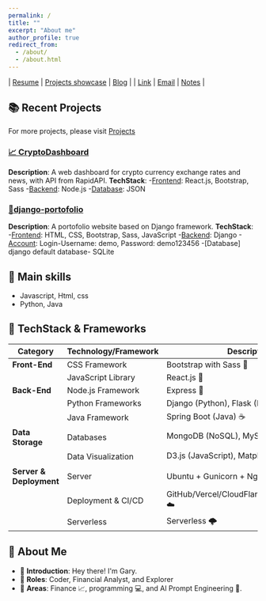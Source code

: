 ```yaml
---
permalink: /
title: ""
excerpt: "About me"
author_profile: true
redirect_from: 
  - /about/
  - /about.html
---
```


| [Resume](https://hougarry.github.io/resume) | [Projects showcase](https://hougarry.github.io/projects/) | [Blog](https://hougarry.github.io/blog/) |
| [Link](https://hougarry.github.io/link/) | [Email](mailto:houguangyu@ustc.edu) | [Notes](https://gary-hou.gitbook.io/projects/) |



## 📚 Recent Projects

For more projects, please visit [Projects](https://hougarry.github.io/projects/)

### [📈 CryptoDashboard](http://159.223.207.23:3000/)

**Description**: A web dashboard for crypto currency exchange rates and news, with API from RapidAPI.
**TechStack**: 
-[Frontend](http://159.223.207.23:3000/): React.js, Bootstrap, Sass 
-[Backend]((http://159.223.207.23:4000/)): Node.js
-[Database](http://159.223.207.23:4000/news): JSON

### [🧳django-portofolio](http://159.223.207.23:8000/)

**Description**: A portofolio website based on Django framework.
**TechStack**:
-[Frontend](http://159.233.207.23:8000/): HTML, CSS, Bootstrap, Sass, JavaScript
-[Backend](http://159.233.207.23:8000/admin): Django
-[Account](http://159.233.207.23:8000/admin): Login-Username: demo, Password: demo123456
-[Database] django default database- SQLite

## 📝 Main skills
- Javascript, Html, css
- Python, Java

## 🚀 TechStack & Frameworks 

| **Category**   | **Technology/Framework**  | **Description**                           |
|----------------|---------------------------|-------------------------------------------|
| **Front-End**  | CSS Framework             | Bootstrap with Sass 💄                    |
|                | JavaScript Library        | React.js 📘                               |
| **Back-End**   | Node.js Framework         | Express 🚂                                |
|                | Python Frameworks         | Django (Python), Flask (Python) 🐍        |
|                | Java Framework            | Spring Boot (Java) ☕                     |
| **Data Storage** | Databases              | MongoDB (NoSQL), MySQL (Relational) 🗄️     |
|                | Data Visualization       | D3.js (JavaScript), Matplotlib (Python) 📊 |
| **Server & Deployment** | Server          | Ubuntu + Gunicorn + Nginx/Docker 🐳       |
|                | Deployment & CI/CD       | GitHub/Vercel/CloudFlarePage/GoogleCloud ☁️    |
|                | Serverless               | Serverless 🌩️                            |

## 🤵 About Me 

- 🙋 **Introduction**: Hey there! I'm Gary.
- 🧳 **Roles**: Coder, Financial Analyst, and Explorer
- 🌟 **Areas**: Finance 📈, programming 💻, and AI Prompt Engineering 🤖.


